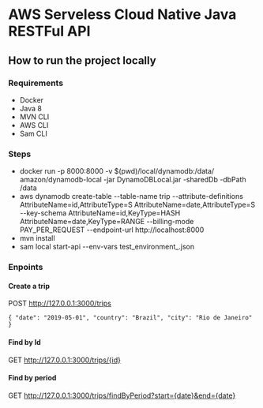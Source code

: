 # AWS Serveless Cloud Native Java RESTFul API

## How to run the project locally

### Requirements
+ Docker
+ Java 8
+ MVN CLI
+ AWS CLI
+ Sam CLI

### Steps
+ docker run -p 8000:8000 -v $(pwd)/local/dynamodb:/data/ amazon/dynamodb-local -jar DynamoDBLocal.jar -sharedDb -dbPath /data
+ aws dynamodb create-table --table-name trip --attribute-definitions AttributeName=id,AttributeType=S AttributeName=date,AttributeType=S --key-schema AttributeName=id,KeyType=HASH AttributeName=date,KeyType=RANGE --billing-mode PAY_PER_REQUEST --endpoint-url http://localhost:8000
+ mvn install
+ sam local start-api --env-vars test_environment_<your-operation-system>.json

### Enpoints

#### Create a trip
POST http://127.0.0.1:3000/trips

``
{
 "date": "2019-05-01",
  "country": "Brazil",
  "city": "Rio de Janeiro"
}
``
#### Find by Id
GET http://127.0.0.1:3000/trips/{id}

#### Find by period
GET http://127.0.0.1:3000/trips/findByPeriod?start={date}&end={date}